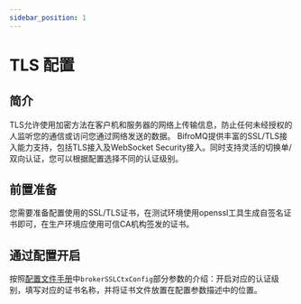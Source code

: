 ```yaml
---
sidebar_position: 1
---
```


# TLS 配置

## 简介

TLS允许使用加密方法在客户机和服务器的网络上传输信息，防止任何未经授权的人监听您的通信或访问您通过网络发送的数据。
BifroMQ提供丰富的SSL/TLS接入能力支持，包括TLS接入及WebSocket Security接入。同时支持灵活的切换单/双向认证，您可以根据配置选择不同的认证级别。

## 前置准备

您需要准备配置使用的SSL/TLS证书，在测试环境使用openssl工具生成自签名证书即可，在生产环境应使用可信CA机构签发的证书。

## 通过配置开启

按照[配置文件手册](../04_configuration/2_file_configs_manual.md)中`brokerSSLCtxConfig`部分参数的介绍：开启对应的认证级别，填写对应的证书名称，并将证书文件放置在配置参数描述中的位置。